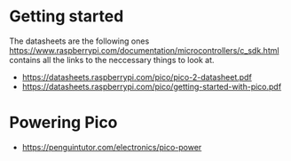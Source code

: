 
# Getting started
The datasheets are the following ones
https://www.raspberrypi.com/documentation/microcontrollers/c_sdk.html
contains all the links to the neccessary things to look at. 

- https://datasheets.raspberrypi.com/pico/pico-2-datasheet.pdf
- https://datasheets.raspberrypi.com/pico/getting-started-with-pico.pdf

# Powering Pico 

 - https://penguintutor.com/electronics/pico-power